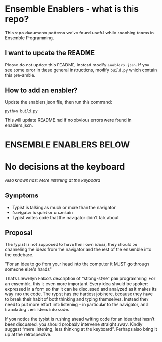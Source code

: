 
# Ensemble Enablers - what is this repo?

This repo documents patterns we've found useful while
coaching teams in Ensemble Programming.


## I want to update the README

Please do not update this README, instead modify
`enablers.json`. If you see some error in these
general instructions, modify `build.py` which
contain this pre-amble.


## How to add an enabler?

Update the enablers.json file, then run this command:

    python build.py

This will update README.md if no obvious errors were
found in enablers.json.

# ENSEMBLE ENABLERS BELOW

# No decisions at the keyboard

*Also known has: More listening at the keyboard*

## Symptoms

 * Typist is talking as much or more than the navigator
 * Navigator is quiet or uncertain
 * Typist writes code that the navigator didn’t talk about


## Proposal

The typist is not supposed to have their own ideas, they should be channeling the ideas from the navigator and the rest of the ensemble into the codebase.

"For an idea to go from your head into the computer it MUST go through someone else's hands"

That’s Llewellyn Falco’s description of “strong-style” pair programming. For an ensemble, this is even more important. Every idea should be spoken: expressed in a form so that it can be discussed and analyzed as it makes its way into the code. The typist has the hardest job here, because they have to break their habit of both thinking and typing themselves. Instead they need to put more effort into listening - in particular to the navigator, and translating their ideas into code.

If you notice the typist is rushing ahead writing code for an idea that hasn’t been discussed, you should probably intervene straight away. Kindly suggest “more listening, less thinking at the keyboard”. Perhaps also bring it up at the retrospective.
